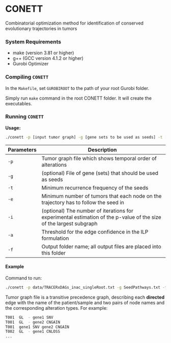 # CONETT
Combinatorial optimization method for identification of conserved evolutionary trajectories in tumors

### System Requirements
- make (version 3.81 or higher)
- g++ (GCC version 4.1.2 or higher)
- Gurobi Optimizer

### Compiling `CONETT`
In the `Makefile`, set `GUROBIROOT` to the path of your root Gurobi folder.

Simply run `make` command in the root CONETT folder. It will create the executables.

### Running `CONETT`
**Usage:**
```sh
./conett -p [input tumor graph] -g [gene sets to be used as seeds] -t [minimum seed recurrence] -e [subgraph tumor conservation rate] -i [permutation p-value iterations] -a [edge weight cutoff] -f [outputFolder]
```

| Parameters | Description |
| ------ | ------ |
| `-p` | Tumor graph file which shows temporal order of alterations |
| `-g` | (optional) File of gene (sets) that should be used as seeds |
| `-t` | Minimum recurrence frequency of the seeds |
| `-e` | Minimum number of tumors that each node on the trajectory has to follow the seed in |
| `-i` | (optional) The number of iterations for experimental estimation of the p-value of the size of the largest subgraph |
| `-a` | Threshold for the edge confidence in the ILP formulation |
| `-f` | Output folder name; all output files are placed into this folder |

#### Example

Command to run:
```sh
./conett -p data/TRACERxDAGs_inac_singleRoot.txt -g SeedPathways.txt -t 10 -e 10 -f TRACERx_ccRCC_20191030 -a 0.85
```
Tumor graph file is a transitive precedence graph, describing each **directed** edge with the name of the patient/sample and two pairs of node names and the corresponding alteration types. For example:
```sh
T001  GL  - gene1 SNV
T001  GL  - gene2 CNGAIN
T001  gene1 SNV gene2 CNGAIN
T002  GL  - gene1 CNLOSS
...
```
